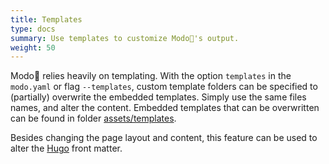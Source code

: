 ```yaml
---
title: Templates
type: docs
summary: Use templates to customize Modo🧯's output.
weight: 50
---
```


Modo🧯 relies heavily on templating.
With the option `templates` in the `modo.yaml` or flag `--templates`, custom template folders can be specified to (partially) overwrite the embedded templates.
Simply use the same files names, and alter the content.
Embedded templates that can be overwritten can be found in folder [assets/templates](https://github.com/mlange-42/modo/tree/main/assets/templates).

Besides changing the page layout and content, this feature can be used to alter the [Hugo](../../formats#hugo) front matter.
